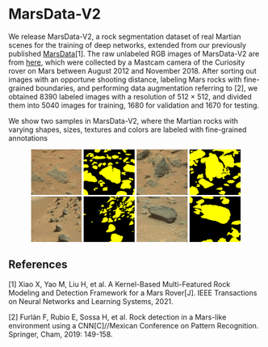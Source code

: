 # MarsData-V2
We release MarsData-V2, a rock segmentation dataset of real Martian scenes for the training of deep networks, extended from our previously published [MarsData](https://github.com/CVIR-Lab/MarsData)[1]. The raw unlabeled RGB images of MarsData-V2 are from [here](https://dominikschmidt.xyz/mars32k/), which were collected by a Mastcam camera of the Curiosity rover on Mars between August 2012 and November 2018. After sorting out images with an opportune shooting distance, labeling Mars rocks with fine-grained boundaries, and performing data augmentation referring to [2], we obtained 8390 labeled images with a resolution of 512 × 512, and divided them into 5040 images for training, 1680 for validation and 1670 for testing. 

We show two samples in MarsData-V2, where the Martian rocks with varying shapes, sizes, textures and colors are labeled with fine-grained annotations

<div align=center>
<img src=https://github.com/CVIR-Lab/MarsData/blob/MarsData-V2/samples/img_332.png width="20%">
<img src="https://github.com/CVIR-Lab/MarsData/blob/MarsData-V2/samples/mask_332.png" width="20%">
<img src="https://github.com/CVIR-Lab/MarsData/blob/MarsData-V2/samples/img_336.png" width="20%">
<img src="https://github.com/CVIR-Lab/MarsData/blob/MarsData-V2/samples/mask_336.png" width="20%">
<img src="https://github.com/CVIR-Lab/MarsData/blob/MarsData-V2/samples/img_538.png" width="20%">
<img src="https://github.com/CVIR-Lab/MarsData/blob/MarsData-V2/samples/mask_538.png" width="20%">
<img src="https://github.com/CVIR-Lab/MarsData/blob/MarsData-V2/samples/img_1101.png" width="20%">
<img src="https://github.com/CVIR-Lab/MarsData/blob/MarsData-V2/samples/mask_1101.png" width="20%">
</div>


## References
[1] Xiao X, Yao M, Liu H, et al. A Kernel-Based Multi-Featured Rock Modeling and Detection Framework for a Mars Rover[J]. IEEE Transactions on Neural Networks and Learning Systems, 2021.

[2] Furlán F, Rubio E, Sossa H, et al. Rock detection in a Mars-like environment using a CNN[C]//Mexican Conference on Pattern Recognition. Springer, Cham, 2019: 149-158.
